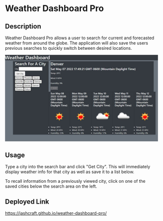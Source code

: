 # Weather Dashboard Pro

## Description 

Weather Dashboard Pro allows a user to search for current and forecasted weather from around the globe. The application will also save the users previous searches to quickly switch between desired locations. 

![The Weather outside is weather ](./assets/images/WeatherDashboard.JPG)
## Usage 

Type a city into the search bar and click "Get City". This will immediately display weather info for that city as well as save it to a list below.

To recall information from a previously viewed city, click on one of the saved cities below the search area on the left. 

## Deployed Link

https://jashcraft.github.io/weather-dashboard-pro/